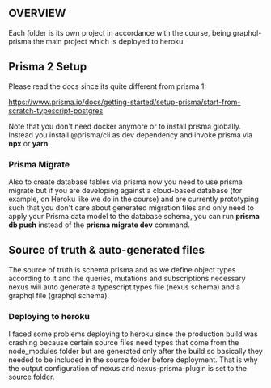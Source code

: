 ## OVERVIEW
Each folder is its own project in accordance with the course, being graphql-prisma the main project which is deployed to heroku

## Prisma 2 Setup
Please read the docs since its quite different from prisma 1:

https://www.prisma.io/docs/getting-started/setup-prisma/start-from-scratch-typescript-postgres

Note that you don't need docker anymore or to install prisma globally. Instead you install @prisma/cli as dev dependency and invoke prisma via **npx** or **yarn**.

### Prisma Migrate
Also to create database tables via prisma now you need to use prisma migrate but if you are developing against a cloud-based database (for example, on Heroku like we do in the course) and are currently prototyping such that you don't care about generated migration files and only need to apply your Prisma data model to the database schema, you can run **prisma db push** instead of the **prisma migrate dev** command.

## Source of truth & auto-generated files
The source of truth is schema.prisma and as we define object types according to it and the queries, mutations and subscriptions necessary nexus will auto generate a typescript types file (nexus schema) and a graphql file (graphql schema).


### Deploying to heroku
I faced some problems deploying to heroku since the production build was crashing because certain source files need types that come from the node_modules folder but are generated only after the build so basically they needed to be included in the source folder before deployment. That is why the output configuration of nexus and nexus-prisma-plugin is set to the source folder. 